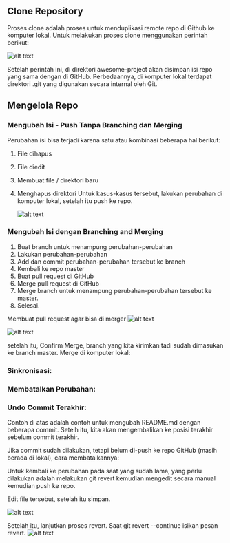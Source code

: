 ## Clone Repository

Proses clone adalah proses untuk menduplikasi remote repo di Github ke komputer lokal. Untuk melakukan proses clone menggunakan perintah berikut:

![alt text](https://github.com/dwi-sp/tekn-cloud-computing/blob/master/minggu-01/gambar/git-clone.jpg)

Setelah perintah ini, di direktori awesome-project akan disimpan isi repo yang sama dengan di GitHub. Perbedaannya, di komputer lokal terdapat direktori .git yang digunakan secara internal oleh Git.

## Mengelola Repo

### Mengubah Isi - Push Tanpa Branching dan Merging

Perubahan isi bisa terjadi karena satu atau kombinasi beberapa hal berikut:

1. File dihapus
2. File diedit
3. Membuat file / direktori baru
4. Menghapus direktori
   Untuk kasus-kasus tersebut, lakukan perubahan di komputer lokal, setelah itu push ke repo.

   ![alt text](https://github.com/dwi-sp/tekn-cloud-computing/blob/master/minggu-01/gambar/git-batal-penambahan.jpg)

### Mengubah Isi dengan Branching and Merging

1. Buat branch untuk menampung perubahan-perubahan
2. Lakukan perubahan-perubahan
3. Add dan commit perubahan-perubahan tersebut ke branch
4. Kembali ke repo master
5. Buat pull request di GitHub
6. Merge pull request di GitHub
7. Merge branch untuk menampung perubahan-perubahan tersebut ke master.
8. Selesai.

Membuat pull request agar bisa di merger
![alt text](https://github.com/dwi-sp/tekn-cloud-computing/blob/master/minggu-01/gambar/git-batal-penambahan.jpg)

![alt text](https://github.com/dwi-sp/tekn-cloud-computing/blob/master/minggu-01/gambar/git-branching-merger1.jpg)

setelah itu, Confirm Merge, branch yang kita kirimkan tadi sudah dimasukan ke branch master. Merge di komputer lokal:

### Sinkronisasi:

### Membatalkan Perubahan:

### Undo Commit Terakhir:

Contoh di atas adalah contoh untuk mengubah README.md dengan beberapa commit. Setelh itu, kita akan mengembalikan ke posisi terakhir sebelum commit terakhir.

Jika commit sudah dilakukan, tetapi belum di-push ke repo GitHub (masih berada di lokal), cara membatalkannya:

Untuk kembali ke perubahan pada saat yang sudah lama, yang perlu dilakukan adalah melakukan git revert kemudian mengedit secara manual kemudian push ke repo.

Edit file tersebut, setelah itu simpan.

![alt text](https://github.com/dwi-sp/tekn-cloud-computing/blob/master/minggu-01/gambar/git-revert2.jpg)

Setelah itu, lanjutkan proses revert. Saat git revert --continue isikan pesan revert.
![alt text](https://github.com/dwi-sp/tekn-cloud-computing/blob/master/minggu-01/gambar/git-revert.jpg)
